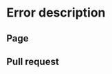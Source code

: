 # Error description

<!--Please describe in detail what is wrong.-->

## Page

<!--Please link directly to the page or the document in which you think has a problem.-->

## Pull request

<!--Please link to your pull request which resolves this issue.-->